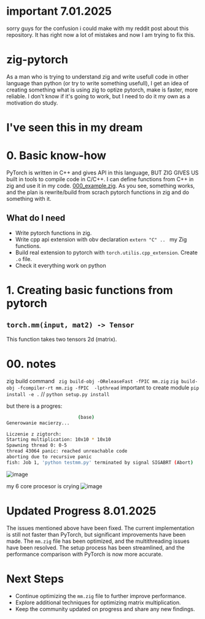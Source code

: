 # important 7.01.2025
sorry guys for the confusion i could make with my reddit post about this repository. It has right now a lot of mistakes and now I am trying to fix this. 

# zig-pytorch
As a man who is trying to understand zig and write usefull code in other language than python (or try to write something usefull), I get an idea of creating something what is using zig to optize pytorch, make is faster, more reliable. I don't know if it's going to work, but I need to do it my own as a motivation do study. 
# I've seen this in my dream
# 0. Basic know-how
PyTorch is written in C++ and gives API in this language, BUT ZIG GIVES US built in tools to compile code in C/C++. I can define functions from C++ in zig and use it in my code. [000_example.zig](mm.zig). As you see, something works, and the plan is  rewrite/build from scrach pytorch functions in zig and do something with it. 
## What do I need
- Write pytorch functions in zig.
- Write cpp api extension with obv declaration  `extern "C" .. ` my Zig functions.
- Build real extension to pytorch with `torch.utilis.cpp_extension`. Create `.o` file.
- Check it everything work on python 

# 1. Creating basic functions from pytorch
## `torch.mm(input, mat2) -> Tensor`
This function takes two tensors 2d (matrix).




# 00. notes

zig build command
` zig build-obj -OReleaseFast -fPIC mm.zig`
`zig build-obj -fcompiler-rt mm.zig -fPIC  -lpthread`
important to create module 
`pip install -e .` // `python setup.py install`





but there is a progres:
```bash
                          (base) 
Generowanie macierzy...

Liczenie z zigtorch:
Starting multiplication: 10x10 * 10x10
Spawning thread 0: 0-5
thread 43064 panic: reached unreachable code
aborting due to recursive panic
fish: Job 1, 'python testmm.py' terminated by signal SIGABRT (Abort)
```
![image](https://github.com/user-attachments/assets/c5803144-53ac-427b-bf94-8dd3bcd84fe9)

my 6 core procesor is crying 
![image](https://github.com/user-attachments/assets/e1fd7747-1a49-495b-aa31-a92af5dc1ee6)

# Updated Progress 8.01.2025
The issues mentioned above have been fixed. The current implementation is still not faster than PyTorch, but significant improvements have been made. The `mm.zig` file has been optimized, and the multithreading issues have been resolved. The setup process has been streamlined, and the performance comparison with PyTorch is now more accurate.

# Next Steps
- Continue optimizing the `mm.zig` file to further improve performance.
- Explore additional techniques for optimizing matrix multiplication.
- Keep the community updated on progress and share any new findings.
